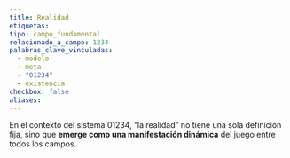 ```yaml
---
title: Realidad
etiquetas: 
tipo: campo_fundamental
relacionado_a_campo: 1234
palabras_clave_vinculadas:
  - modelo
  - meta
  - "01234"
  - existencia
checkbox: false
aliases:
---
```

En el contexto del sistema 01234, “la realidad” no tiene una sola definición fija, sino que **emerge como una manifestación dinámica** del juego entre todos los campos.
